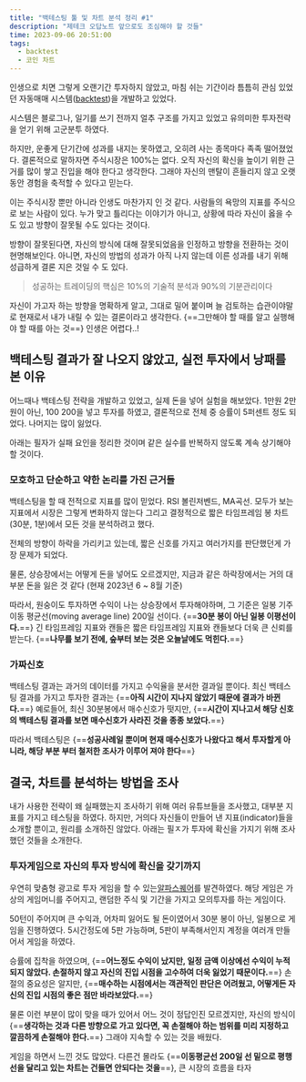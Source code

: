 ```yaml
---
title: "백테스팅 툴 및 차트 분석 정리 #1"
description: "제테크 오답노트 앞으로도 조심해야 할 것들"
time: 2023-09-06 20:51:00
tags:
  - backtest
  - 코인 차트
---
```


인생으로 치면 그렇게 오랜기간 투자하지 않았고, 마침 쉬는 기간이라 틈틈히 관심 있었던 자동매매 시스템([backtest](https://github.com/fromitive/backtest))을 개발하고 있었다.

시스템은 블로그나, 일기를 쓰기 전까지 얼추 구조를 가지고 있었고 유의미한 투자전략을 얻기 위해 고군분투 하였다. 

하지만, 운좋게 단기간에 성과를 내지는 못하였고, 오히려 사는 종목마다 족족 떨어졌었다. 결론적으로 말하자면 주식시장은 100%는 없다. 오직 자신의 확신을 높이기 위한 근거를 많이 쌓고 진입을 해야 한다고 생각한다. 그래야 자신의 맨탈이 흔들리지 않고 오랫동안 경험을 축적할 수 있다고 믿는다.

이는 주식시장 뿐만 아니라 인생도 마찬가지 인 것 같다. 사람들의 욕망의 지표를 주식으로 보는 사람이 있다. 누가 맞고 틀리다는 이야기가 아니고, 상황에 따라 자신이 옳을 수도 있고 방향이 잘못될 수도 있다는 것이다. 

방향이 잘못된다면, 자신의 방식에 대해 잘못되었음을 인정하고 방향을 전환하는 것이 현명해보인다. 아니면, 자신의 방법의 성과가 아직 나지 않는데 이른 성과를 내기 위해 성급하게 결론 지은 것일 수 도 있다. 

> 성공하는 트레이딩의 핵심은 10%의 기술적 분석과 90%의 기분관리이다

자신이 가고자 하는 방향을 명확하게 알고, 그대로 밀어 붙이며 늘 검토하는 습관이야말로 현재로서 내가 내릴 수 있는 결론이라고 생각한다. {==그만해야 할 때를 알고 실행해야 할 때를 아는 것==} 인생은 어렵다..!

## 백테스팅 결과가 잘 나오지 않았고, 실전 투자에서 낭패를 본 이유

어느때나 백테스팅 전략을 개발하고 있었고, 실제 돈을 넣어 실험을 해보았다. 1만원 2만원이 아닌, 100 200을 넣고 투자를 하였고, 결론적으로 전체 중 승률이 5퍼센트 정도 되었다. 나머지는 많이 잃었다.

아래는 필자가 실패 요인을 정리한 것이며 같은 실수를 반복하지 않도록 계속 상기해야 할 것이다.  

### 모호하고 단순하고 약한 논리를 가진 근거들

백테스팅을 할 때 전적으로 지표를 많이 믿었다. RSI 볼린저벤드, MA곡선. 모두가 보는 지표에서 시장은 그렇게 변화하지 않는다 그리고 결정적으로 짧은 타임프레임 봉 차트(30분, 1분)에서 모든 것을 분석하려고 했다.

전체의 방향이 하락을 가리키고 있는데, 짧은 신호를 가지고 여러가지를 판단했던게 가장 문제가 되었다.

물론, 상승장에서는 어떻게 돈을 넣어도 오르겠지만, 지금과 같은 하락장에서는 거의 대부분 돈을 잃은 것 같다 (현재 2023년 6 ~ 8월 기준)

따라서, 원숭이도 투자하면 수익이 나는 상승장에서 투자해야하며, 그 기준은 일봉 기주 이동 평균선(moving average line) 200일 선이다. {==**30분 봉이 아닌 일봉 이평선이다.**==} 긴 타임프레임 지표와 캔들은 짧은 타임프레임 지표와 캔들보다 더욱 큰 신뢰를 받는다. {==**나무를 보기 전에, 숲부터 보는 것은 오늘날에도 먹힌다.**==}

### 가짜신호

백테스팅 결과는 과거의 데이터를 가지고 수익율을 분서한 결과일 뿐이다. 최신 백테스팅 결과를 가지고 투자한 결과는 {==**아직 시간이 지나지 않았기 때문에 결과가 바뀐다.**==} 예로들어, 최신 30분봉에서 매수신호가 떳지만, {==**시간이 지나고서 해당 신호의 백테스팅 결과를 보면 매수신호가 사라진 것을 종종 보았다.**==}

따라서 백테스팅은 {==**성공사례일 뿐이며 현재 매수신호가 나왔다고 해서 투자할게 아니라, 해당 부분 부터 철저한 조사가 이루어 져야 한다**==}

## 결국, 차트를 분석하는 방법을 조사

내가 사용한 전략이 왜 실패했는지 조사하기 위해 여러 유튜브들을 조사했고, 대부분 지표를 가지고 테스팅을 하였다. 하지만, 거의다 자신들이 만들어 낸 지표(indicator)들을 소개할 뿐이고, 원리를 소개하진 않았다. 아래는 필ㅈ가 투자에 확신을 가지기 위해 조사했던 것들을 소개한다.

### 투자게임으로 자신의 투자 방식에 확신을 갖기까지

우연히 맞춤형 광고로 투자 게임을 할 수 있는[알파스퀘어](https://www.alphasquare.co.kr/)를 발견하였다. 해당 게임은 가상의 게임머니를 주어지고, 랜덤한 주식 및 기간을 가지고 모의투자를 하는 게임이다.

50턴이 주어지며 큰 수익과, 어차피 잃어도 될 돈이였어서 30분 봉이 아닌, 일봉으로 게임을 진행하였다. 5시간정도에 5판 가능하며, 5판이 부족해서인지 계정을 여러개 만들어서 게임을 하였다.

승률에 집착을 하였으며, {==**어느정도 수익이 났지만, 일정 금액 이상에선 수익이 누적되지 않았다. 손절하지 않고 자신의 진입 시점을 고수하여 더욱 잃었기 때문이다.**==} 손절의 중요성은 알지만, {==**매수하는 시점에서는 객관적인 판단은 어려웠고, 어떻게든 자신의 진입 시점의 좋은 점만 바라보았다.**==}

물론 이런 부분이 많이 맞을 때가 있어서 어느 것이 정답인진 모르겠지만, 자신의 방식이 {==**생각하는 것과 다른 방향으로 가고 있다면, 꼭 손절해야 하는 범위를 미리 지정하고 깔끔하게 손절해야 한다.**==} 그래야 지속할 수 있는 것을 배웠다.

게임을 하면서 느낀 것도 많았다. 다른건 몰라도 {==**이동평균선 200일 선 밑으로 평행선을 달리고 있는 차트는 건들면 안되다는 것을**==}, 큰 시장의 흐름을 타자


